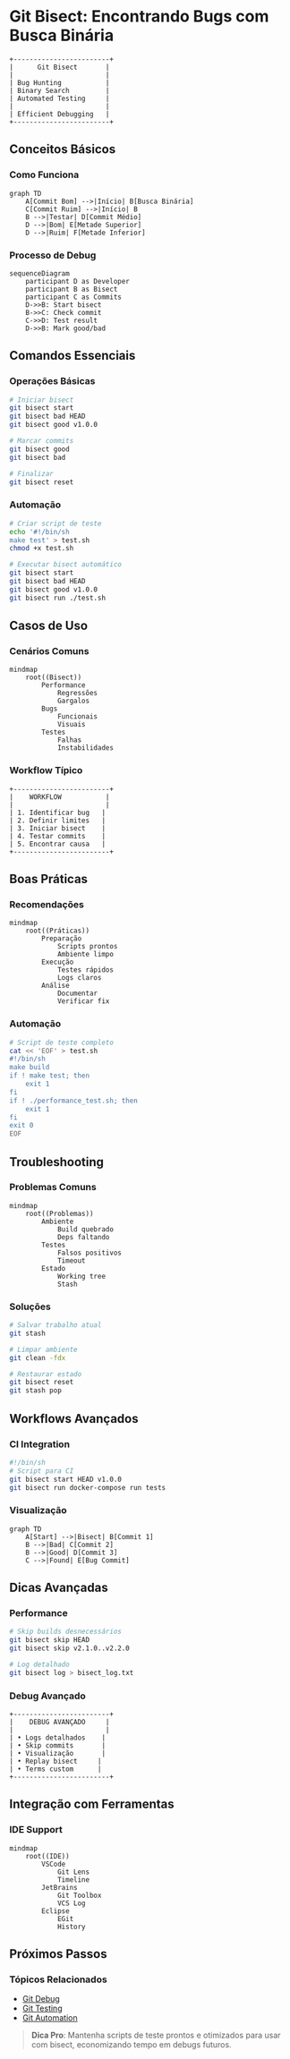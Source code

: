 # Git Bisect: Encontrando Bugs com Busca Binária

```ascii
+------------------------+
|      Git Bisect       |
|                       |
| Bug Hunting           |
| Binary Search         |
| Automated Testing     |
|                       |
| Efficient Debugging   |
+------------------------+
```

## Conceitos Básicos

### Como Funciona
```mermaid
graph TD
    A[Commit Bom] -->|Início| B[Busca Binária]
    C[Commit Ruim] -->|Início| B
    B -->|Testar| D[Commit Médio]
    D -->|Bom| E[Metade Superior]
    D -->|Ruim| F[Metade Inferior]
```

### Processo de Debug
```mermaid
sequenceDiagram
    participant D as Developer
    participant B as Bisect
    participant C as Commits
    D->>B: Start bisect
    B->>C: Check commit
    C->>D: Test result
    D->>B: Mark good/bad
```

## Comandos Essenciais

### Operações Básicas
```bash
# Iniciar bisect
git bisect start
git bisect bad HEAD
git bisect good v1.0.0

# Marcar commits
git bisect good
git bisect bad

# Finalizar
git bisect reset
```

### Automação
```bash
# Criar script de teste
echo '#!/bin/sh
make test' > test.sh
chmod +x test.sh

# Executar bisect automático
git bisect start
git bisect bad HEAD
git bisect good v1.0.0
git bisect run ./test.sh
```

## Casos de Uso

### Cenários Comuns
```mermaid
mindmap
    root((Bisect))
        Performance
            Regressões
            Gargalos
        Bugs
            Funcionais
            Visuais
        Testes
            Falhas
            Instabilidades
```

### Workflow Típico
```ascii
+------------------------+
|    WORKFLOW           |
|                       |
| 1. Identificar bug   |
| 2. Definir limites   |
| 3. Iniciar bisect    |
| 4. Testar commits    |
| 5. Encontrar causa   |
+------------------------+
```

## Boas Práticas

### Recomendações
```mermaid
mindmap
    root((Práticas))
        Preparação
            Scripts prontos
            Ambiente limpo
        Execução
            Testes rápidos
            Logs claros
        Análise
            Documentar
            Verificar fix
```

### Automação
```bash
# Script de teste completo
cat << 'EOF' > test.sh
#!/bin/sh
make build
if ! make test; then
    exit 1
fi
if ! ./performance_test.sh; then
    exit 1
fi
exit 0
EOF
```

## Troubleshooting

### Problemas Comuns
```mermaid
mindmap
    root((Problemas))
        Ambiente
            Build quebrado
            Deps faltando
        Testes
            Falsos positivos
            Timeout
        Estado
            Working tree
            Stash
```

### Soluções
```bash
# Salvar trabalho atual
git stash

# Limpar ambiente
git clean -fdx

# Restaurar estado
git bisect reset
git stash pop
```

## Workflows Avançados

### CI Integration
```bash
#!/bin/sh
# Script para CI
git bisect start HEAD v1.0.0
git bisect run docker-compose run tests
```

### Visualização
```mermaid
graph TD
    A[Start] -->|Bisect| B[Commit 1]
    B -->|Bad| C[Commit 2]
    B -->|Good| D[Commit 3]
    C -->|Found| E[Bug Commit]
```

## Dicas Avançadas

### Performance
```bash
# Skip builds desnecessários
git bisect skip HEAD
git bisect skip v2.1.0..v2.2.0

# Log detalhado
git bisect log > bisect_log.txt
```

### Debug Avançado
```ascii
+------------------------+
|    DEBUG AVANÇADO     |
|                       |
| • Logs detalhados    |
| • Skip commits       |
| • Visualização       |
| • Replay bisect     |
| • Terms custom      |
+------------------------+
```

## Integração com Ferramentas

### IDE Support
```mermaid
mindmap
    root((IDE))
        VSCode
            Git Lens
            Timeline
        JetBrains
            Git Toolbox
            VCS Log
        Eclipse
            EGit
            History
```

## Próximos Passos

### Tópicos Relacionados
- [Git Debug](git-debug.md)
- [Git Testing](git-testing.md)
- [Git Automation](git-automation.md)

> **Dica Pro**: Mantenha scripts de teste prontos e otimizados para usar com bisect, economizando tempo em debugs futuros.